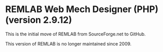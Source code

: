 # REMLAB Web Mech Designer (PHP) (version 2.9.12)

This is the initial move of REMLAB from SourceForge.net to GitHub.

This version of REMLAB is no longer maintained since 2009.
